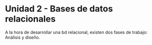 # Unidad 2 - Bases de datos relacionales

A la hora de desarrollar una bd relacional, existen dos fases de trabajo: Análisis y diseño.

